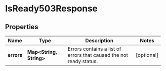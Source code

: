 

# IsReady503Response


## Properties

| Name | Type | Description | Notes |
|------------ | ------------- | ------------- | -------------|
|**errors** | **Map&lt;String, String&gt;** | Errors contains a list of errors that caused the not ready status. |  [optional] |



